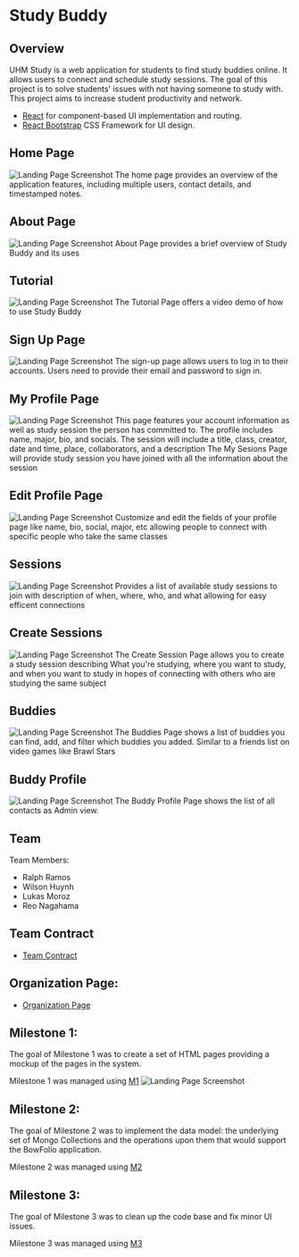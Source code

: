 # Study Buddy

## Overview

UHM Study is a web application for students to find study buddies online. It allows users to connect and schedule study sessions. The goal of this project is to solve students' issues with not having someone to study with. This project aims to increase student productivity and network.

* [React](https://reactjs.org/) for component-based UI implementation and routing.
* [React Bootstrap](https://react-bootstrap.github.io/) CSS Framework for UI design.


## Home Page

<img src="doc/newfront.png" alt="Landing Page Screenshot">
The home page provides an overview of the application features, including multiple users, contact details, and timestamped notes.

## About Page

<img src="doc/aboutdamn.png" alt="Landing Page Screenshot">
About Page provides a brief overview of Study Buddy and its uses

## Tutorial
<img src="doc/tutorial.png" alt="Landing Page Screenshot">
The Tutorial Page offers a video demo of how to use Study Buddy

## Sign Up Page

<img src="doc/signup.png" alt="Landing Page Screenshot">
The sign-up page allows users to log in to their accounts. Users need to provide their email and password to sign in.

## My Profile Page

<img src="doc/myprof.png" alt="Landing Page Screenshot">
This page features your account information as well as study session the person has committed to.  The profile includes name, major, bio, and socials. The session will include a title, class, creator, date and time, place, collaborators, and a description
The My Sesions Page will provide study session you have joined with all the information about the session

## Edit Profile Page

<img src="doc/editProf.png" alt="Landing Page Screenshot">
Customize and edit the fields of your profile page like name, bio, social, major, etc allowing people to connect with specific people who take the same classes

## Sessions

<img src="doc/sess.png" alt="Landing Page Screenshot">
Provides a list of available study sessions to join with description of when, where, who, and what allowing for easy efficent connections

## Create Sessions

<img src="doc/CreateSes.png" alt="Landing Page Screenshot">
The Create Session Page allows you to create a study session describing What you're studying, where you want to study, and when you want to study in hopes of connecting with others who are studying the same subject

## Buddies

<img src="doc/bud.png" alt="Landing Page Screenshot">
The Buddies Page shows a list of buddies you can find, add, and filter which buddies you added. Similar to a friends list on video games like Brawl Stars

## Buddy Profile

<img src="doc/budprof.png" alt="Landing Page Screenshot">
The Buddy Profile Page shows the list of all contacts as Admin view.

## Team
Team Members:

- Ralph Ramos
- Wilson Huynh
- Lukas Moroz
- Reo Nagahama

## Team Contract
- [Team Contract](https://docs.google.com/document/d/1CuqpTS5TcGMRY66bBHws0psp6xEzRiAeooaWMurNlUc/edit?tab=t.0)

## Organization Page:
 - [Organization Page](https://github.com/uhm-studymax)

## Milestone 1:
The goal of Milestone 1 was to create a set of HTML pages providing a mockup of the pages in the system.

Milestone 1 was managed using [M1](https://github.com/orgs/uhm-studymax/projects/1)
<img src="doc/M1.png" alt="Landing Page Screenshot">

## Milestone 2:
The goal of Milestone 2 was to implement the data model: the underlying set of Mongo Collections and the operations upon them that would support the BowFolio application.

Milestone 2 was managed using [M2](https://github.com/orgs/uhm-studymax/projects/4/views/1)
   
## Milestone 3:
The goal of Milestone 3 was to clean up the code base and fix minor UI issues.

Milestone 3 was managed using [M3](https://github.com/orgs/uhm-studymax/projects/1)



